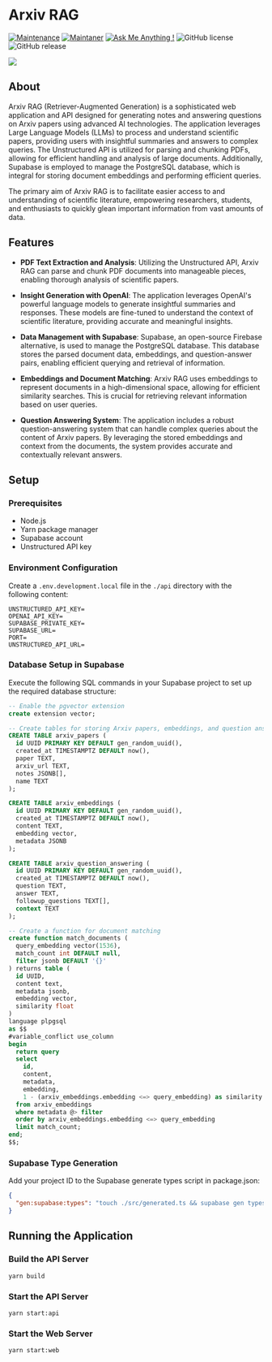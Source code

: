 # Arxiv RAG
[![Maintenance](https://img.shields.io/badge/Maintained%3F-yes-green.svg)]()
[![Maintaner](https://img.shields.io/static/v1?label=Nariman%20Mamutov&message=Maintainer&color=red)](mailto:nairman.mamutov@extrawest.com)
[![Ask Me Anything !](https://img.shields.io/badge/Ask%20me-anything-1abc9c.svg)]()
![GitHub license](https://img.shields.io/github/license/Naereen/StrapDown.js.svg)
![GitHub release](https://img.shields.io/badge/release-v1.0.0-blue)

![](https://raw.githubusercontent.com/extrawest/Arxiv-RAG/main/preview.gif)

## About

Arxiv RAG (Retriever-Augmented Generation) is a sophisticated web application and API designed for generating notes and answering questions on Arxiv papers using advanced AI technologies. The application leverages Large Language Models (LLMs) to process and understand scientific papers, providing users with insightful summaries and answers to complex queries. The Unstructured API is utilized for parsing and chunking PDFs, allowing for efficient handling and analysis of large documents. Additionally, Supabase is employed to manage the PostgreSQL database, which is integral for storing document embeddings and performing efficient queries.

The primary aim of Arxiv RAG is to facilitate easier access to and understanding of scientific literature, empowering researchers, students, and enthusiasts to quickly glean important information from vast amounts of data.

## Features

- **PDF Text Extraction and Analysis**: Utilizing the Unstructured API, Arxiv RAG can parse and chunk PDF documents into manageable pieces, enabling thorough analysis of scientific papers.
  
- **Insight Generation with OpenAI**: The application leverages OpenAI's powerful language models to generate insightful summaries and responses. These models are fine-tuned to understand the context of scientific literature, providing accurate and meaningful insights.

- **Data Management with Supabase**: Supabase, an open-source Firebase alternative, is used to manage the PostgreSQL database. This database stores the parsed document data, embeddings, and question-answer pairs, enabling efficient querying and retrieval of information.

- **Embeddings and Document Matching**: Arxiv RAG uses embeddings to represent documents in a high-dimensional space, allowing for efficient similarity searches. This is crucial for retrieving relevant information based on user queries.

- **Question Answering System**: The application includes a robust question-answering system that can handle complex queries about the content of Arxiv papers. By leveraging the stored embeddings and context from the documents, the system provides accurate and contextually relevant answers.

## Setup

### Prerequisites

- Node.js
- Yarn package manager
- Supabase account
- Unstructured API key

### Environment Configuration

Create a `.env.development.local` file in the `./api` directory with the following content:

```
UNSTRUCTURED_API_KEY=
OPENAI_API_KEY=
SUPABASE_PRIVATE_KEY=
SUPABASE_URL=
PORT=
UNSTRUCTURED_API_URL=
```

### Database Setup in Supabase

Execute the following SQL commands in your Supabase project to set up the required database structure:

```sql
-- Enable the pgvector extension
create extension vector;

-- Create tables for storing Arxiv papers, embeddings, and question answering data
CREATE TABLE arxiv_papers (
  id UUID PRIMARY KEY DEFAULT gen_random_uuid(),
  created_at TIMESTAMPTZ DEFAULT now(),
  paper TEXT,
  arxiv_url TEXT,
  notes JSONB[],
  name TEXT
);

CREATE TABLE arxiv_embeddings (
  id UUID PRIMARY KEY DEFAULT gen_random_uuid(),
  created_at TIMESTAMPTZ DEFAULT now(),
  content TEXT,
  embedding vector,
  metadata JSONB
);

CREATE TABLE arxiv_question_answering (
  id UUID PRIMARY KEY DEFAULT gen_random_uuid(),
  created_at TIMESTAMPTZ DEFAULT now(),
  question TEXT,
  answer TEXT,
  followup_questions TEXT[],
  context TEXT
);

-- Create a function for document matching
create function match_documents (
  query_embedding vector(1536),
  match_count int DEFAULT null,
  filter jsonb DEFAULT '{}'
) returns table (
  id UUID,
  content text,
  metadata jsonb,
  embedding vector,
  similarity float
)
language plpgsql
as $$
#variable_conflict use_column
begin
  return query
  select
    id,
    content,
    metadata,
    embedding,
    1 - (arxiv_embeddings.embedding <=> query_embedding) as similarity
  from arxiv_embeddings
  where metadata @> filter
  order by arxiv_embeddings.embedding <=> query_embedding
  limit match_count;
end;
$$;
```

### Supabase Type Generation

Add your project ID to the Supabase generate types script in package.json:

```json
{
  "gen:supabase:types": "touch ./src/generated.ts && supabase gen types typescript --schema public > ./src/generated.ts --project-id <YOUR_PROJECT_ID>"
}
```

## Running the Application

### Build the API Server

```shell
yarn build
```

### Start the API Server

```shell
yarn start:api
```

### Start the Web Server

```shell
yarn start:web
```
